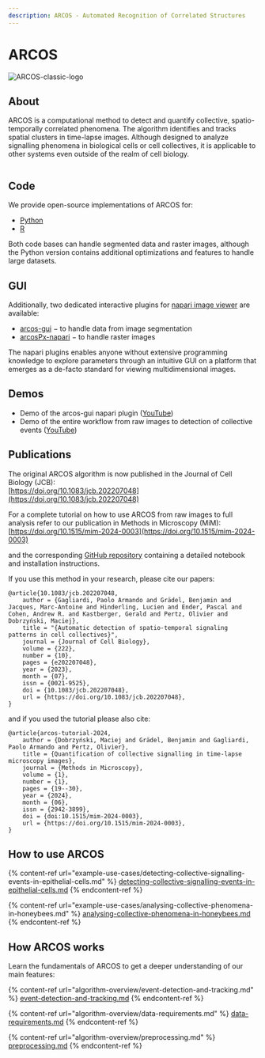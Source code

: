 ```yaml
---
description: ARCOS - Automated Recognition of Correlated Structures
---
```


# ARCOS

![ARCOS-classic-logo](https://github.com/user-attachments/assets/15541b30-d772-4e5d-89bd-a4ca1fdbdf96)

## About

ARCOS is a computational method to detect and quantify collective, spatio-temporally correlated phenomena. The algorithm identifies and tracks spatial clusters in time-lapse images. Although designed to analyze signalling phenomena in biological cells or cell collectives, it is applicable to other systems even outside of the realm of cell biology.



<figure><img src=".gitbook/assets/erk-waves-mdck-2rows.gif" alt=""><figcaption></figcaption></figure>

## Code

We provide open-source implementations of ARCOS for:

* [Python](https://github.com/bgraedel/arcos4py)
* [R](https://github.com/dmattek/ARCOS)

Both code bases can handle segmented data and raster images, although the Python version contains additional optimizations and features to handle large datasets.

## GUI

Additionally, two dedicated interactive plugins for [napari image viewer](https://napari.org/stable/) are available:

* [arcos-gui](https://github.com/bgraedel/arcos-gui) − to handle data from image segmentation
* [arcosPx-napari](https://github.com/bgraedel/arcosPx-napari) − to handle raster images

The napari plugins enables anyone without extensive programming knowledge to explore parameters through an intuitive GUI on a platform that emerges as a de-facto standard for viewing multidimensional images.

## Demos

* Demo of the arcos-gui napari plugin ([YouTube](https://youtu.be/hG_z_BFcAiQ))
* Demo of the entire workflow from raw images to detection of collective events ([YouTube](https://youtu.be/vVDYst-1SyM?si=wk3fnatOTQc4bMn5))

## Publications

The original ARCOS algorithm is now published in the Journal of Cell Biology (JCB):\
[https://doi.org/10.1083/jcb.202207048](https://doi.org/10.1083/jcb.202207048)

For a complete tutorial on how to use ARCOS from raw images to full analysis refer to our publication in Methods in Microscopy (MiM):\
[https://doi.org/10.1515/mim-2024-0003](https://doi.org/10.1515/mim-2024-0003)

and the corresponding [GitHub repository](https://github.com/dmattek/ARCOS-tutorial) containing a detailed notebook and installation instructions.

If you use this method in your research, please cite our papers:

```
@article{10.1083/jcb.202207048,
    author = {Gagliardi, Paolo Armando and Grädel, Benjamin and Jacques, Marc-Antoine and Hinderling, Lucien and Ender, Pascal and Cohen, Andrew R. and Kastberger, Gerald and Pertz, Olivier and Dobrzyński, Maciej},
    title = "{Automatic detection of spatio-temporal signaling patterns in cell collectives}",
    journal = {Journal of Cell Biology},
    volume = {222},
    number = {10},
    pages = {e202207048},
    year = {2023},
    month = {07},
    issn = {0021-9525},
    doi = {10.1083/jcb.202207048},
    url = {https://doi.org/10.1083/jcb.202207048},
}
```

and if you used the tutorial please also cite:

```
@article{arcos-tutorial-2024,
    author = {Dobrzyński, Maciej and Grädel, Benjamin and Gagliardi, Paolo Armando and Pertz, Olivier},
    title = {Quantification of collective signalling in time-lapse microscopy images},
    journal = {Methods in Microscopy},
    volume = {1},
    number = {1},
    pages = {19--30},
    year = {2024},
    month = {06},
    issn = {2942-3899},
    doi = {doi:10.1515/mim-2024-0003},
    url = {https://doi.org/10.1515/mim-2024-0003},
}
```

## How to use ARCOS

{% content-ref url="example-use-cases/detecting-collective-signalling-events-in-epithelial-cells.md" %}
[detecting-collective-signalling-events-in-epithelial-cells.md](example-use-cases/detecting-collective-signalling-events-in-epithelial-cells.md)
{% endcontent-ref %}

{% content-ref url="example-use-cases/analysing-collective-phenomena-in-honeybees.md" %}
[analysing-collective-phenomena-in-honeybees.md](example-use-cases/analysing-collective-phenomena-in-honeybees.md)
{% endcontent-ref %}

## How ARCOS works

Learn the fundamentals of ARCOS to get a deeper understanding of our main features:

{% content-ref url="algorithm-overview/event-detection-and-tracking.md" %}
[event-detection-and-tracking.md](algorithm-overview/event-detection-and-tracking.md)
{% endcontent-ref %}

{% content-ref url="algorithm-overview/data-requirements.md" %}
[data-requirements.md](algorithm-overview/data-requirements.md)
{% endcontent-ref %}

{% content-ref url="algorithm-overview/preprocessing.md" %}
[preprocessing.md](algorithm-overview/preprocessing.md)
{% endcontent-ref %}
